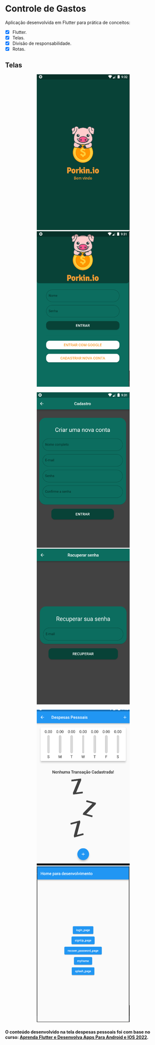 # Controle de Gastos

Aplicação desenvolvida em Flutter para prática de conceitos: 

- [x] Flutter.
- [x] Telas.
- [x] Divisão de responsabilidade.
- [x] Rotas.

## Telas
<p align="center">
<img src="https://github.com/CharlestonRibeiro/App_controle_de_gastos/blob/main/assets/images/06.png" width="300" height="500" />
<img src="https://github.com/CharlestonRibeiro/App_controle_de_gastos/blob/main/assets/images/02.png" width="300" height="500" />
</p>


<p align="center"> 
<img src="https://github.com/CharlestonRibeiro/App_controle_de_gastos/blob/main/assets/images/03.png" width="300" height="500" />
<img src="https://github.com/CharlestonRibeiro/App_controle_de_gastos/blob/main/assets/images/04.png" width="300" height="500" />
</p>

<p align="center">
<img src="https://github.com/CharlestonRibeiro/App_controle_de_gastos/blob/main/assets/images/05.png" width="300" height="500" />
<img src="https://github.com/CharlestonRibeiro/App_controle_de_gastos/blob/main/assets/images/01.png" width="300" height="500" />
</p>

#### O conteúdo desenvolvido na tela despesas pessoais foi com base no curso: [Aprenda Flutter e Desenvolva Apps Para Android e IOS 2022](https://www.udemy.com/course/curso-flutter/).



